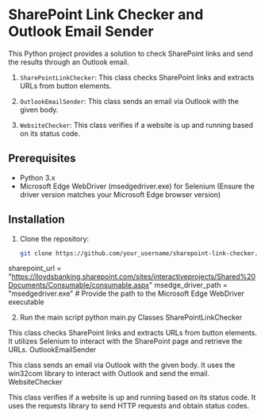 # SharePoint Link Checker and Outlook Email Sender

This Python project provides a solution to check SharePoint links and send the results through an Outlook email. 

1. `SharePointLinkChecker`: This class checks SharePoint links and extracts URLs from button elements.

2. `OutlookEmailSender`: This class sends an email via Outlook with the given body.

3. `WebsiteChecker`: This class verifies if a website is up and running based on its status code.

## Prerequisites

- Python 3.x
- Microsoft Edge WebDriver (msedgedriver.exe) for Selenium (Ensure the driver version matches your Microsoft Edge browser version)

## Installation

1. Clone the repository:

   ```bash
   git clone https://github.com/your_username/sharepoint-link-checker.git

sharepoint_url = "https://lloydsbanking.sharepoint.com/sites/interactiveprojects/Shared%20Documents/Consumable/consumable.aspx"
msedge_driver_path = "msedgedriver.exe"  # Provide the path to the Microsoft Edge WebDriver executable

2. Run the main script
   python main.py
Classes
SharePointLinkChecker

This class checks SharePoint links and extracts URLs from button elements. It utilizes Selenium to interact with the SharePoint page and retrieve the URLs.
OutlookEmailSender

This class sends an email via Outlook with the given body. It uses the win32com library to interact with Outlook and send the email.
WebsiteChecker

This class verifies if a website is up and running based on its status code. It uses the requests library to send HTTP requests and obtain status codes.


